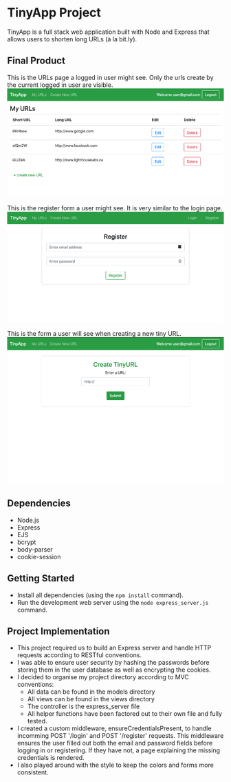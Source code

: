 # TinyApp Project

TinyApp is a full stack web application built with Node and Express that allows users to shorten long URLs (à la bit.ly).

## Final Product
This is the URLs page a logged in user might see. Only the urls create by the current logged in user are visible.
!["Screenshot of URLs page"](https://github.com/sophdubs/tinyapp/blob/master/docs/urls-page.png?raw=true)

This is the register form a user might see. It is very similar to the login page.
!["Screenshot of Register form"](https://github.com/sophdubs/tinyapp/blob/master/docs/register.png?raw=true)

This is the form a user will see when creating a new tiny URL.
!["Screenshot of new URL form"](https://github.com/sophdubs/tinyapp/blob/master/docs/new-url.png?raw=true)

## Dependencies

- Node.js
- Express
- EJS
- bcrypt
- body-parser
- cookie-session

## Getting Started

- Install all dependencies (using the `npm install` command).
- Run the development web server using the `node express_server.js` command.

## Project Implementation
- This project required us to build an Express server and handle HTTP requests according to RESTful conventions. 
- I was able to ensure user security by hashing the passwords before storing them in the user database as well as encrypting the cookies.
- I decided to organise my project directory according to MVC conventions:
  - All data can be found in the models directory
  - All views can be found in the views directory
  - The controller is the express_server file
  - All helper functions have been factored out to their own file and fully tested. 
- I created a custom middleware, ensureCredentialsPresent, to handle incomming POST '/login' and POST '/register' requests. This middleware ensures the user filled out both the email and password fields before logging in or registering. If they have not, a page explaining the missing credentials is rendered. 
- I also played around with the style to keep the colors and forms more consistent. 